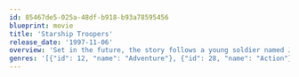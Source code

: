 ```yaml
---
id: 85467de5-025a-48df-b918-b93a78595456
blueprint: movie
title: 'Starship Troopers'
release_date: '1997-11-06'
overview: 'Set in the future, the story follows a young soldier named Johnny Rico and his exploits in the Mobile Infantry. Rico''s military career progresses from recruit to non-commissioned officer and finally to officer against the backdrop of an interstellar war between mankind and an arachnoid species known as "the Bugs".'
genres: '[{"id": 12, "name": "Adventure"}, {"id": 28, "name": "Action"}, {"id": 53, "name": "Thriller"}, {"id": 878, "name": "Science Fiction"}]'
---
```

